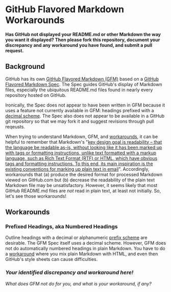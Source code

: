 # GitHub Flavored Markdown Workarounds

**Has GitHub not displayed your README.md or other Markdown the way you want it displayed?  Then please fork this repository, document your discrepancy and any workaround you have found, and submit a pull request.**

## Background
GitHub has its own [GitHub Flavored Markdown (GFM)](https://help.github.com/en/articles/about-writing-and-formatting-on-github) based on a [GitHub Flavored Markdown Spec](https://github.github.com/gfm).  The Spec guides GitHub's display of Markdown files, especially the ubiquitous README.md files found in nearly every repository hosted on GitHub.

Ironically, the Spec does not appear to have been written in GFM because it uses a feature not currently available in GFM: headings prefixed with a [decimal scheme](https://en.wikipedia.org/wiki/Outline_(list)#Decimal_outline). The Spec also does not appear to be available in a GitHub git repository so that we may fork it and suggest revisions through pull reqeusts.

When trying to understand Markdown, GFM, and [workarounds](https://en.wikipedia.org/wiki/Workaround), it can be helpful to remember that Markdown's "[key design goal is readability – that the language be readable as-is, without looking like it has been marked up with tags or formatting instructions, unlike text formatted with a markup language, such as Rich Text Format (RTF) or HTML, which have obvious tags and formatting instructions. To this end, its main inspiration is the existing conventions for marking up plain text in email](https://en.wikipedia.org/w/index.php?title=Markdown&oldid=899053982)".  Accordingly, workarounds that (a) produce the desired format for processed Markdown viewed on GitHub.com but (b) decrease the readability of the plain text Markdown file may be unsatisfactory.  However, it seems likely that most GitHub README.md files are _not_ read in plain text, at least not initially. So, let's see those workarounds!

## Workarounds

### Prefixed Headings, aka Numbered Headings

Outline headings with a decimal or alphanumeric [prefix scheme](https://en.wikipedia.org/wiki/Outline_(list)) are desirable.  The GFM Spec itself uses a decimal scheme.  However, GFM does not do automatically numbered headings in plain Markdown.  You have to do a [workaround](PrefixedHeadingsInGFM.md) where you mix plain Markdown with HTML, and even then GitHub's style sheets can cause difficulties.

### _Your identified discrepancy and workaround here!_

_What does GFM not do for you, and what is your workaround, if any?_
